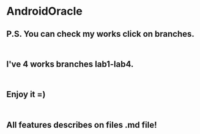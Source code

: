 # AndroidOracle

## P.S. You can check my works click on branches.
## <br>I've 4 works branches lab1-lab4.
## <br>Enjoy it =) 
## <br>All features describes on files .md file!  
